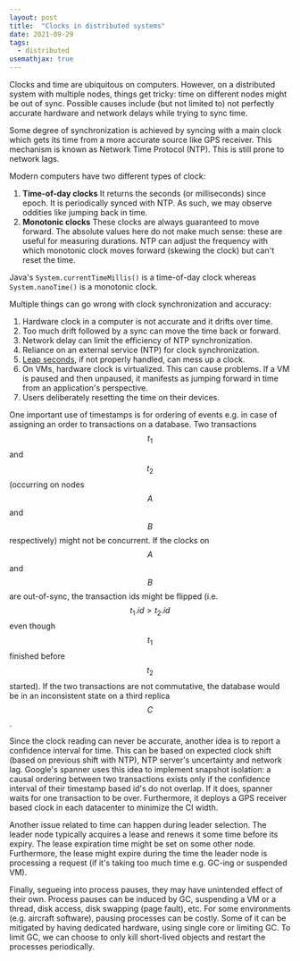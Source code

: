 ```yaml
---
layout: post
title:  "Clocks in distributed systems"
date: 2021-09-29
tags:
  - distributed
usemathjax: true
---
```

Clocks and time are ubiquitous on computers.
However, on a distributed system with multiple nodes,
things get tricky: time on different nodes might be out of sync.
Possible causes include (but not limited to) not perfectly accurate hardware
and network delays while trying to sync time.

Some degree of synchronization is achieved by syncing with a main clock
which gets its time from a more accurate source like GPS receiver.
This mechanism is known as Network Time Protocol (NTP).
This is still prone to network lags.

Modern computers have two different types of clock:

1. **Time-of-day clocks** It returns the seconds (or milliseconds) since epoch.
It is periodically synced with NTP.
As such, we may observe oddities like jumping back in time.
2. **Monotonic clocks** These clocks are always guaranteed to move forward.
The absolute values here do not make much sense:
these are useful for measuring durations.
NTP can adjust the frequency with which monotonic clock moves forward
(skewing the clock) but can't reset the time.

Java's `System.currentTimeMillis()` is a time-of-day clock
whereas `System.nanoTime()` is a monotonic clock.

Multiple things can go wrong with clock synchronization and accuracy:
1. Hardware clock in a computer is not accurate and it drifts over time.
2. Too much drift followed by a sync can move the time back or forward.
3. Network delay can limit the efficiency of NTP synchronization.
4. Reliance on an external service (NTP) for clock synchronization.
5. [Leap seconds][leap-seconds], if not properly handled, can mess up a clock.
6. On VMs, hardware clock is virtualized. This can cause problems.
  If a VM is paused and then unpaused, it manifests as jumping forward in time
  from an application's perspective.
7. Users deliberately resetting the time on their devices.

One important use of timestamps is for ordering of events
e.g. in case of assigning an order to transactions on a database.
Two transactions $$t_1$$ and $$t_2$$
(occurring on nodes $$A$$ and $$B$$ respectively) might not be concurrent.
If the clocks on $$A$$ and $$B$$ are out-of-sync,
the transaction ids might be flipped
(i.e. $$t_1.id > t_2.id$$ even though
$$t_1$$ finished before $$t_2$$ started).
If the two transactions are not commutative, the database would be in an
inconsistent state on a third replica $$C$$.

Since the clock reading can never be accurate,
another idea is to report a confidence interval for time.
This can be based on expected clock shift (based on previous shift with NTP),
NTP server's uncertainty and network lag.
Google's spanner uses this idea to implement snapshot isolation:
a causal ordering between two transactions exists only if
the confidence interval of their timestamp based id's do not overlap.
If it does, spanner waits for one transaction to be over.
Furthermore, it deploys a GPS receiver based clock in each datacenter to
minimize the CI width.

Another issue related to time can happen during leader selection.
The leader node typically acquires a lease and
renews it some time before its expiry.
The lease expiration time might be set on some other node.
Furthermore, the lease might expire during the time the leader node is
processing a request (if it's taking too much time e.g. GC-ing or suspended VM).

Finally, segueing into process pauses,
they may have unintended effect of their own.
Process pauses can be induced by GC, suspending a VM or a thread, disk access,
disk swapping (page fault), etc.
For some environments (e.g. aircraft software), pausing processes can be costly.
Some of it can be mitigated by having dedicated hardware, using single core or
limiting GC.
To limit GC, we can choose to only kill short-lived objects and restart
the processes periodically.

[leap-seconds]: https://en.wikipedia.org/wiki/Leap_second
